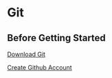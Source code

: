# Git
## Before Getting Started
[Download Git](https://git-scm.com/)

[Create Github Account](https://github.com/join?ref_cta=Sign+up)

